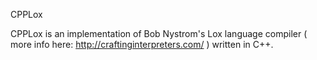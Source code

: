 CPPLox

CPPLox is an implementation of Bob Nystrom's Lox language compiler ( more info here: http://craftinginterpreters.com/ ) written in C++.
